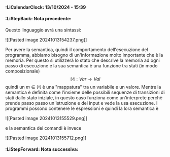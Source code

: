 #### :LiCalendarClock:  13/10/2024 - 15:39
#### :LiStepBack: Nota precedente:

Questo linguaggio avrà una sintassi:

![[Pasted image 20241013154237.png]]

Per avere la semantica, quindi il comportamento dell'esecuzione del programma, abbiamo bisogno di un'informazione molto importante che è la memoria. Per questo si utilizzerà lo stato che descrive la memoria ad ogni passo di esecuzione e la sua semantica è una funzione tra stati (in modo composizionale)
$$
\mathbb{M} : Var \rightarrow Val 
$$ quindi un $m \in\mathbb{M}$ è una "mappatura" tra un variabile e un valore. Mentre la semantica è definita come l'insieme delle possibili sequenze di transizioni di stati dallo stato iniziale, in questo caso funziona come un'interprete perchè prende passo passo un'istruzione e dei input e vede la usa esecuzione.
I programmi possono contenere le espressioni e quindi la lora semantica è

![[Pasted image 20241013155529.png]]

e la semantica dei comandi è invece

![[Pasted image 20241013155712.png]]
#### :LiStepForward: Nota successiva:
